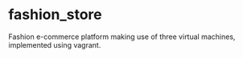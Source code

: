 # fashion_store
Fashion e-commerce platform making use of three virtual machines, implemented using vagrant.
